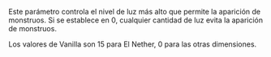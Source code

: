 Este parámetro controla el nivel de luz más alto que permite la aparición de monstruos. Si se establece en 0, cualquier
cantidad de luz evita la aparición de monstruos.

Los valores de Vanilla son 15 para El Nether, 0 para las otras dimensiones.